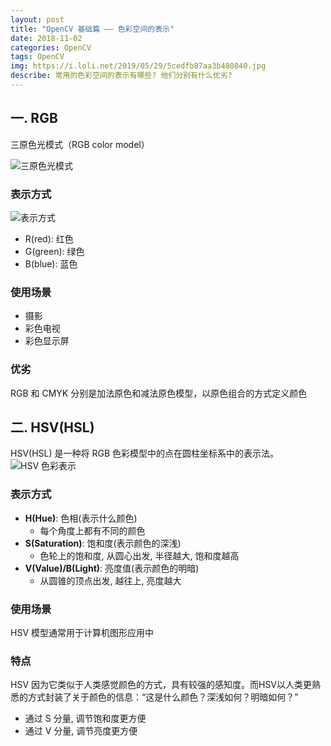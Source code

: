 ```yaml
---
layout: post
title: "OpenCV 基础篇 —— 色彩空间的表示"
date: 2018-11-02
categories: OpenCV
tags: OpenCV
img: https://i.loli.net/2019/05/29/5cedfb87aa3b480840.jpg
describe: 常用的色彩空间的表示有哪些? 他们分别有什么优劣?
---
```


## 一. RGB
三原色光模式（RGB color model）

![三原色光模式](https://i.loli.net/2019/05/29/5cedfa8a23a9784399.jpg)

### 表示方式
![表示方式](https://i.loli.net/2019/05/29/5cedfaa92cf1290074.png)
- R(red): 红色
- G(green): 绿色
- B(blue): 蓝色

### 使用场景
- 摄影
- 彩色电视
- 彩色显示屏

### 优劣
RGB 和 CMYK 分别是加法原色和减法原色模型，以原色组合的方式定义颜色

## 二. HSV(HSL)
HSV(HSL) 是一种将 RGB 色彩模型中的点在圆柱坐标系中的表示法。
![HSV 色彩表示](https://i.loli.net/2019/05/29/5cedfabf1e55635272.png)

### 表示方式
- **H(Hue)**: 色相(表示什么颜色)
  - 每个角度上都有不同的颜色
- **S(Saturation)**: 饱和度(表示颜色的深浅)
  - 色轮上的饱和度, 从圆心出发, 半径越大, 饱和度越高
- **V(Value)/B(Light)**: 亮度值(表示颜色的明暗)
  - 从圆锥的顶点出发, 越往上, 亮度越大

### 使用场景
HSV 模型通常用于计算机图形应用中

### 特点
HSV 因为它类似于人类感觉颜色的方式，具有较强的感知度。而HSV以人类更熟悉的方式封装了关于颜色的信息：“这是什么颜色？深浅如何？明暗如何？”
- 通过 S 分量, 调节饱和度更方便
- 通过 V 分量, 调节亮度更方便
